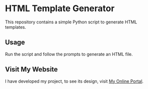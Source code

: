 # HTML Template Generator

This repository contains a simple Python script to generate HTML templates.

## Usage

Run the script and follow the prompts to generate an HTML file.

## Visit My Website

I have developed my project, to see its design, visit [My Online Portal](https://inshotspro.com).
